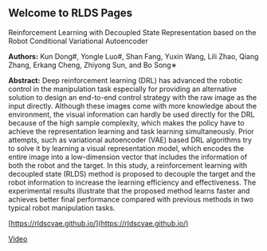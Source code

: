 ## Welcome to RLDS Pages
  
Reinforcement Learning with Decoupled State Representation based on the Robot Conditional Variational Autoencoder

**Authors:** Kun Dong#, Yongle Luo#, Shan Fang, Yuxin Wang, Lili Zhao, Qiang Zhang, Erkang Cheng, Zhiyong Sun, and Bo Song∗

**Abstract:** Deep reinforcement learning (DRL) has advanced the robotic control in the manipulation task especially for providing an alternative solution to design an end-to-end control strategy with the raw image as the input directly. Although these images come with more knowledge about the environment, the visual information can hardly be used directly for the DRL because of the high sample complexity, which makes the policy have to achieve the representation learning and task learning simultaneously. Prior attempts, such as variational autoencoder (VAE) based DRL algorithms try to solve it by learning a visual representation model, which encodes the entire image into a low-dimension vector that includes the information of both the robot and the target. In this study, a reinforcement learning with decoupled state (RLDS) method is proposed to decouple the target and the robot information to increase the learning efficiency and effectiveness. The experimental results illustrate that the proposed method learns faster and achieves better final performance compared with previous methods in two typical robot manipulation tasks.

[https://rldscvae.github.io/](https://rldscvae.github.io/)

[Video](https://github.com/RLDSCVAE/RLDSCVAE.github.io/blob/main/RLDS-last-2m.mp4)
